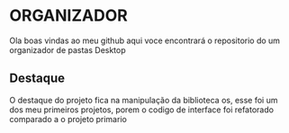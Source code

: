 # ORGANIZADOR
Ola boas vindas ao meu github aqui voce encontrará o repositorio do um organizador de pastas Desktop
## Destaque
O destaque do projeto fica na manipulação da biblioteca os, esse foi um dos meu primeiros projetos, porem o codigo de interface foi refatorado comparado a o projeto primario
